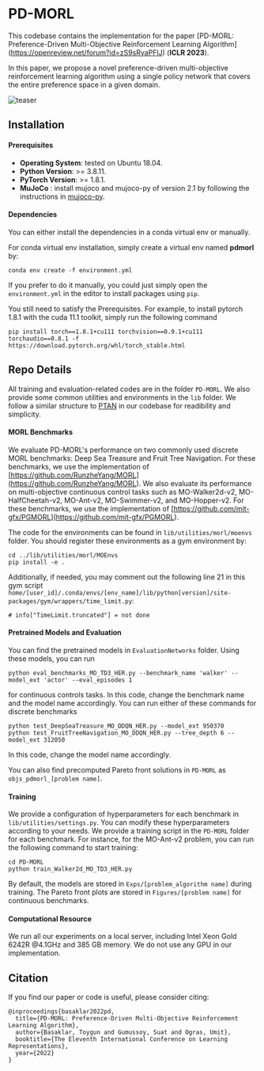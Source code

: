 # PD-MORL

This codebase contains the implementation for the paper [PD-MORL: Preference-Driven Multi-Objective Reinforcement Learning Algorithm] (https://openreview.net/forum?id=zS9sRyaPFlJ) (**ICLR 2023**). 

In this paper, we propose a novel preference-driven multi-objective reinforcement learning algorithm using a single policy network that covers the entire preference space in a given domain.

![teaser](images/teaser.gif)

## Installation

#### Prerequisites

- **Operating System**: tested on Ubuntu 18.04.
- **Python Version**: >= 3.8.11.
- **PyTorch Version**: >= 1.8.1.
- **MuJoCo** : install mujoco and mujoco-py of version 2.1 by following the instructions in [mujoco-py](<https://github.com/openai/mujoco-py>).

#### Dependencies

You can either install the dependencies in a conda virtual env or manually. 

For conda virtual env installation, simply create a virtual env named **pdmorl** by:

```
conda env create -f environment.yml
```

If you prefer to do it manually, you could just simply open the `environment.yml` in the editor to install packages using `pip`.

You still need to satisfy the Prerequisites.
For example, to install pytorch 1.8.1 with the cuda 11.1 toolkit, simply run the following command 
```
pip install torch==1.8.1+cu111 torchvision==0.9.1+cu111 torchaudio==0.8.1 -f https://download.pytorch.org/whl/torch_stable.html
```

## Repo Details

All training and evaluation-related codes are in the folder `PD-MORL`. We also provide some common utilities and environments in the `lib` folder. We follow a similar structure to [PTAN](<https://github.com/Shmuma/ptan>) in our codebase for readibility and simplicity.

#### MORL Benchmarks
We evaluate PD-MORL's performance on two commonly used discrete MORL benchmarks: Deep Sea Treasure and Fruit Tree Navigation. For these benchmarks, we use the implementation of [https://github.com/RunzheYang/MORL](<https://github.com/RunzheYang/MORL>). We also evaluate its performance on multi-objective continuous control tasks such as MO-Walker2d-v2, MO-HalfCheetah-v2, MO-Ant-v2, MO-Swimmer-v2, and MO-Hopper-v2. For these benchmarks, we use the implementation of [https://github.com/mit-gfx/PGMORL](<https://github.com/mit-gfx/PGMORL>).

The code for the environments can be found in `lib/utilities/morl/moenvs` folder. You should register these environments as a gym environment by:

```
cd ../lib/utilities/morl/MOEnvs
pip install -e .
```

Additionally, if needed, you may comment out the following line 21 in this gym script `home/[user_id]/.conda/envs/[env_name]/lib/python[version]/site-packages/gym/wrappers/time_limit.py`:
```
# info["TimeLimit.truncated"] = not done
```
#### Pretrained Models and Evaluation

You can find the pretrained models in `EvaluationNetworks` folder. Using these models, you can run 

```
python eval_benchmarks_MO_TD3_HER.py --benchmark_name 'walker' --model_ext 'actor' --eval_episodes 1
```

for continuous controls tasks. In this code, change the benchmark name and the model name accordingly.
You can run either of these commands for discrete benchmarks

```
python test_DeepSeaTreasure_MO_DDQN_HER.py --model_ext 950370
python test_FruitTreeNavigation_MO_DDQN_HER.py --tree_depth 6 --model_ext 312050
```
In this code, change the model name accordingly.

You can also find precomputed Pareto front solutions  in `PD-MORL` as `objs_pdmorl_[problem name]`.


#### Training

We provide a configuration of hyperparameters for each benchmark in `lib/utilities/settings.py`. You can modify these hyperparameters according to your needs.
We provide a training script in the `PD-MORL` folder for each benchmark. For instance, for the MO-Ant-v2 problem, you can run the following command to start training:

```
cd PD-MORL
python train_Walker2d_MO_TD3_HER.py
```

By default, the models are stored in `Exps/[problem_algorithm name]` during training. The Pareto front plots are stored in `Figures/[problem name]` for continuous benchmarks.


#### Computational Resource

We run all our experiments on a local server, including Intel Xeon Gold 6242R @4.1GHz and 385 GB memory. We do not use any GPU in our implementation. 

## Citation

If you find our paper or code is useful, please consider citing: 

```
@inproceedings{basaklar2022pd,
  title={PD-MORL: Preference-Driven Multi-Objective Reinforcement Learning Algorithm},
  author={Basaklar, Toygun and Gumussoy, Suat and Ogras, Umit},
  booktitle={The Eleventh International Conference on Learning Representations},
  year={2022}
}
```
